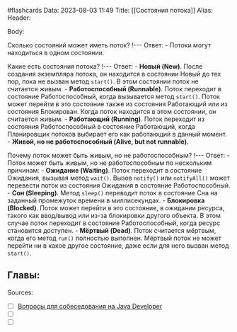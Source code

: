 #flashcards
Data: 2023-08-03 11:49
Title: [[Состояния потока]]
Alias:
Header:



Body:


Сколько состояний может иметь поток?
!---
Ответ:
	- Потоки могут находиться в одном состоянии.
<!--SR:!2023-11-03,10,430-->



Какие есть состояния потока?
!---
Ответ:
	- **Новый (New)**. После создания экземпляра потока, он находится в состоянии Новый до тех пор, пока не вызван метод `start()`. В этом состоянии поток не считается живым.
	- **Работоспособный (Runnable)**. Поток переходит в состояние Работоспособный, когда вызывается метод `start()`. Поток может перейти в это состояние также из состояния Работающий или из состояния Блокирован. Когда поток находится в этом состоянии, он считается живым.
	- **Работающий (Running)**. Поток переходит из состояния Работоспособный в состояние Работающий, когда Планировщик потоков выбирает его как работающий в данный момент.
	- **Живой, но не работоспособный (Alive, but not runnable)**.
<!--SR:!2023-11-03,10,330-->


Почему поток может быть живым, но не работоспособным?
!---
Ответ:
	- Поток может быть живым, но не работоспособным по нескольким причинам:
		- **Ожидание (Waiting)**. Поток переходит в состояние Ожидания, вызывая метод `wait()`. Вызов `notify()` или `notifyAll()` может перевести поток из состояния Ожидания в состояние Работоспособный.
		- **Сон (Sleeping)**. Метод `sleep()` переводит поток в состояние Сна на заданный промежуток времени в миллисекундах.
		- **Блокировка (Blocked)**. Поток может перейти в это состояние, в ожидании ресурса, такого как ввод/вывод или из-за блокировки другого объекта. В этом случае поток переходит в состояние Работоспособный, когда ресурс становится доступен.
		- **Мёртвый (Dead)**. Поток считается мёртвым, когда его метод `run()` полностью выполнен. Мёртвый поток не может перейти ни в какое другое состояние, даже если для него вызван метод `start()`.
<!--SR:!2023-11-03,10,370-->


Главы:
-


Sources:
- [ ] [Вопросы для собеседования на Java Developer](https://github.com/enhorse/java-interview/blob/master/README.md#%D0%9E%D0%9E%D0%9F)
- [ ] []()
- [ ] []()
